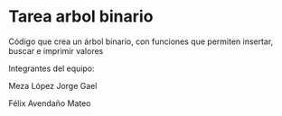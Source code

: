 # Tarea arbol binario
Código que crea un árbol binario, con funciones que permiten insertar, buscar e imprimir valores

Integrantes del equipo:

Meza López Jorge Gael

Félix Avendaño Mateo
